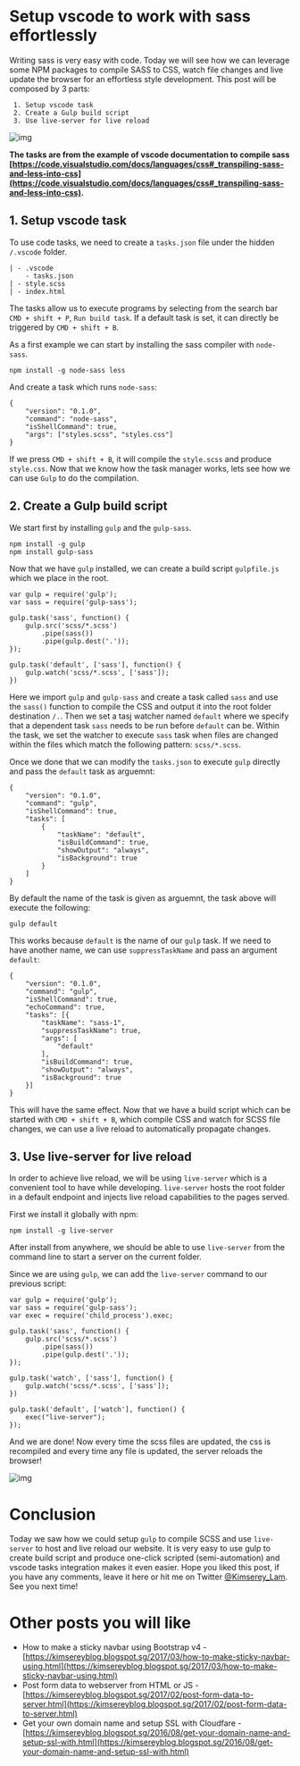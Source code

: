 # Setup vscode to work with sass effortlessly

Writing sass is very easy with code. Today we will see how we can leverage some NPM packages to compile SASS to CSS, watch file changes and live update the browser for an effortless style development. This post will be composed by 3 parts:

```
 1. Setup vscode task
 2. Create a Gulp build script
 3. Use live-server for live reload
```

![img](https://raw.githubusercontent.com/Kimserey/BlogArchive/master/img/20170323_setup_vscode_sass/live-reload.gif)

__The tasks are from the example of vscode documentation to compile sass [https://code.visualstudio.com/docs/languages/css#_transpiling-sass-and-less-into-css](https://code.visualstudio.com/docs/languages/css#_transpiling-sass-and-less-into-css).__

## 1. Setup vscode task

To use code tasks, we need to create a `tasks.json` file under the hidden `/.vscode` folder.

```
| - .vscode
    - tasks.json
| - style.scss
| - index.html

```

The tasks allow us to execute programs by selecting from the search bar `CMD + shift + P`, `Run build task`. If a default task is set, it can directly be triggered by `CMD + shift + B`.

As a first example we can start by installing the sass compiler with `node-sass`.

```
npm install -g node-sass less
```

And create a task which runs `node-sass`:

```
{
    "version": "0.1.0",
    "command": "node-sass",
    "isShellCommand": true,
    "args": ["styles.scss", "styles.css"]
}
```

If we press `CMD + shift + B`, it will compile the `style.scss` and produce `style.css`.
Now that we know how the task manager works, lets see how we can use `Gulp` to do the compilation.

## 2. Create a Gulp build script

We start first by installing `gulp` and the `gulp-sass`.

```
npm install -g gulp
npm install gulp-sass
```

Now that we have `gulp` installed, we can create a build script `gulpfile.js` which we place in the root.

```
var gulp = require('gulp');
var sass = require('gulp-sass');

gulp.task('sass', function() {
    gulp.src('scss/*.scss')
        .pipe(sass())
        .pipe(gulp.dest('.'));
});

gulp.task('default', ['sass'], function() {
    gulp.watch('scss/*.scss', ['sass']);
})
```

Here we import `gulp` and `gulp-sass` and create a task called `sass` and use the `sass()` function to compile the CSS and output it into the root folder destination `/.`.
Then we set a tasj watcher named `default` where we specify that a dependent task `sass` needs to be run before `default` can be. Within the task, we set the watcher to execute `sass` task when files are changed within the files which match the following pattern: `scss/*.scss`.

Once we done that we can modify the `tasks.json` to execute `gulp` directly and pass the `default` task as arguemnt:

```
{
    "version": "0.1.0",
    "command": "gulp",
    "isShellCommand": true,
    "tasks": [
        {
            "taskName": "default",
            "isBuildCommand": true,
            "showOutput": "always",
            "isBackground": true
        }
    ]
}
```

By default the name of the task is given as arguemnt, the task above will execute the following: 

`gulp default`

This works because `default` is the name of our `gulp` task. If we need to have another name, we can use `suppressTaskName` and pass an argument `default`:

```
{
    "version": "0.1.0",
    "command": "gulp",
    "isShellCommand": true,
    "echoCommand": true,
    "tasks": [{
        "taskName": "sass-1",
        "suppressTaskName": true,
        "args": [
            "default"
        ],
        "isBuildCommand": true,
        "showOutput": "always",
        "isBackground": true
    }]
}
```

This will have the same effect.
Now that we have a build script which can be started with `CMD + shift + B`, which compile CSS and watch for SCSS file changes, we can use a live reload to automatically propagate changes.

##  3. Use live-server for live reload

In order to achieve live reload, we will be using `live-server` which is a convenient tool to have while developing. `live-server` hosts the root folder in a default endpoint and injects live reload capabilities to the pages served.

First we install it globally with npm:

```
npm install -g live-server
```

After install from anywhere, we should be able to use `live-server` from the command line to start a server on the current folder.

Since we are using `gulp`, we can add the `live-server` command to our previous script:

```
var gulp = require('gulp');
var sass = require('gulp-sass');
var exec = require('child_process').exec;

gulp.task('sass', function() {
    gulp.src('scss/*.scss')
        .pipe(sass())
        .pipe(gulp.dest('.'));
});

gulp.task('watch', ['sass'], function() {
    gulp.watch('scss/*.scss', ['sass']);
})

gulp.task('default', ['watch'], function() {
    exec("live-server");
});
```

And we are done! Now every time the scss files are updated, the css is recompiled and every time any file is updated, the server reloads the browser!

![img](https://raw.githubusercontent.com/Kimserey/BlogArchive/master/img/20170323_setup_vscode_sass/live-reload.gif)

# Conclusion

Today we saw how we could setup `gulp` to compile SCSS and use `live-server` to host and live reload our website. It is very easy to use gulp to create build script and produce one-click scripted (semi-automation) and vscode tasks integration makes it even easier. Hope you liked this post, if you have any comments, leave it here or hit me on Twitter [@Kimserey_Lam](https://twitter.com/Kimserey_Lam). See you next time!

# Other posts you will like

- How to make a sticky navbar using Bootstrap v4 -[https://kimsereyblog.blogspot.sg/2017/03/how-to-make-sticky-navbar-using.html](https://kimsereyblog.blogspot.sg/2017/03/how-to-make-sticky-navbar-using.html)
- Post form data to webserver from HTML or JS - [https://kimsereyblog.blogspot.sg/2017/02/post-form-data-to-server.html](https://kimsereyblog.blogspot.sg/2017/02/post-form-data-to-server.html)
- Get your own domain name and setup SSL with Cloudfare - [https://kimsereyblog.blogspot.sg/2016/08/get-your-domain-name-and-setup-ssl-with.html](https://kimsereyblog.blogspot.sg/2016/08/get-your-domain-name-and-setup-ssl-with.html)
